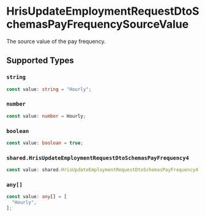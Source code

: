 # HrisUpdateEmploymentRequestDtoSchemasPayFrequencySourceValue

The source value of the pay frequency.


## Supported Types

### `string`

```typescript
const value: string = "Hourly";
```

### `number`

```typescript
const value: number = Hourly;
```

### `boolean`

```typescript
const value: boolean = true;
```

### `shared.HrisUpdateEmploymentRequestDtoSchemasPayFrequency4`

```typescript
const value: shared.HrisUpdateEmploymentRequestDtoSchemasPayFrequency4 = {};
```

### `any[]`

```typescript
const value: any[] = [
  "Hourly",
];
```


